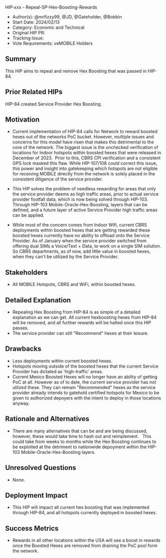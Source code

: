 HIP-xxx - Repeal-SP-Hex-Boosting-Rewards

- Author(s): @mrfizzy99, @JD, @Gateholder, @Bobbin
- Start Date: 2024/02/13
- Category: Economic and Technical
- Original HIP PR: <!-- leave this empty; maintainer will fill in ID of this pull request -->
- Tracking Issue: <!-- leave this empty; maintainer will create a discussion issue -->
- Vote Requirements: veMOBILE Holders

## Summary

This HIP aims to repeal and remove Hex Boosting that was passed in HIP-84. 

<!-- Read the content requests in all sections before starting to write any section. -->

## Prior Related HIPs
HIP-84 created Service Provider Hex Boosting.


## Motivation

- Current implementation of HIP-84 calls for Network to reward boosted hexes out of the networks PoC bucket. However, multiple issues and concerns for this model have risen that makes this detrimental to the core of the network.
  The biggest issue is the unchecked verification of locations for Indoor hotspots within boosted hexes that were released in December of 2023.  Prior to this, CBRS CPI verification and a consistent GPS lock masked this flaw.
  While HIP-107/108 could correct this issue, this power and insight into gatekeeping which hotspots are not eligible for receiving MOBILE directly from the network is solely placed in the consistent diligence of the service provider.

- This HIP solves the problem of needless rewarding for areas that only the service provider deems as high traffic areas, prior to actual service provider footfall data, which is now being solved through HIP-103.
  Through HIP-103 Mobile-Oracle-Hex-Boosting, layers that can be defined, and a future layer of active Service Provider high traffic areas can be applied.  

- While most of the concern comes from Indoor Wifi, current CBRS deployments within boosted hexes that are getting rewarded these boosted hexes currently have no ability to offload onto the Service Provider.
  As of January when the service provider switched from offering dual SIMs a Voice/Text + Data, to work on a single SIM solution. So CBRS departments, as of now, add little value in boosted hexes, when they can't be utilized by the Service Provider.  
  

## Stakeholders

- All MOBILE Hotspots, CBRS and WiFi, within boosted hexes.  


## Detailed Explanation

- Repealing Hex Boosting from HIP-84 is as simple of a detailed explanation as we can get. All current hexboosting hexes from HIP-84 will be removed, and all further rewards will be halted once this HIP passes.
- The service provider can still "Recommend" hexes at their leisure. 


## Drawbacks

- Less deployments within current boosted hexes.
- Hotspots moving outside of the boosted hexes that the current Service Provider has dictated as 'high-traffic' areas.
- Current Mexico Boosted Hexes will no longer have an ability of getting PoC at all. However as of to date, the current service provider has not utlized these. They can remain "Recommended" hexes as the service provider already intends to gatehold certified hotspots for Mexico to be given to authorized depoyers with the intent to deploy in those locations anyway. 


## Rationale and Alternatives

- There are many alternatives that can be and are being discussed, however, these would take time to hash out and reimplement.   This could take from weeks to months while the Hex Boosting continues to be exploited at the detriment to nationwide depoyment within the HIP-103 Mobile-Oracle-Hex-Boosting layers.  


## Unresolved Questions

- None.

## Deployment Impact

- This HIP will impact all current hex boosting that was implemented through HIP-84, and all hotspots currently deployed in boosted hexes.
 

## Success Metrics

- Rewards in all other locations within the USA will see a boost in rewards once the Boosted Hexes are removed from draining the PoC pool form the network.
   
